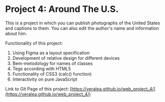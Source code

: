 # Project 4: Around The U.S.

This is a project in which you can publish photographs of the United States and captions to them. You can also edit the author's name and information about him.

Functionality of this project:
1. Using Figma as a layout specification
2. Development of relative design for different devices
3. Bem-metodology for names of classes
4. Tegs according with HTML5
5. Functionality of CSS3 (calc() function)
6. Interactivity on pure JavaScript

Link to Git Page of this project:
[https://veralea.github.io/web_project_4/](https://veralea.github.io/web_project_4/)
